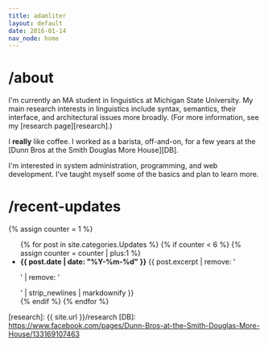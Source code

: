 ```yaml
---
title: adamliter
layout: default
date: 2016-01-14
nav_node: home
---
```


# /about

I'm currently an MA student in linguistics at Michigan State University. My main research interests in linguistics include syntax, semantics, their interface, and architectural issues more broadly. (For more information, see my [research page][research].)

I **really** like coffee. I worked as a barista, off-and-on, for a few years at the [Dunn Bros at the Smith Douglas More House][DB].

I'm interested in system administration, programming, and web development. I've taught myself some of the basics and plan to learn more.

# /recent-updates

{% assign counter = 1 %}

<ul>
{% for post in site.categories.Updates %}
{% if counter < 6 %}
{% assign counter = counter | plus:1 %}
<li>
  <strong>{{ post.date | date: "%Y-%m-%d" }}</strong>
  {{ post.excerpt | remove: '<p>' | remove: '</p>' | strip_newlines | markdownify }}
</li>
{% endif %}
{% endfor %}
</ul>

[research]: {{ site.url }}/research
[DB]: https://www.facebook.com/pages/Dunn-Bros-at-the-Smith-Douglas-More-House/133169107463
